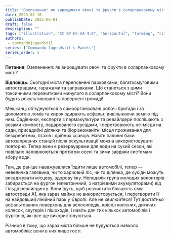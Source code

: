 ```yaml
---
title: "Озеленення: як вирощувати овочі та фрукти в соларпанковому місті?"
date: 2023-07-16
publishDate: 2025-06-01
draft: false
description: ""
tags: ["illustration", "CC BY-NC-SA 4.0", "horizontal", "farming", "city"]
authors:
 - commandojugendstil
series: ["Commando Jugendstil's Panels"]
series_order: 5
---
```


**Питання**: 
Озеленення: як вирощувати овочі та фрукти в соларпанковому місті?

**Відповідь**:
Сьогодні міста переповнені парковками, багатосмуговими автострадами, гаражами та заправками. Що станеться з цими токсичними пережитками минулого в соларпанковому місті? Вони будуть рекультивовані та повернені громаді!

Мешканці об'єднуються в самоорганізовані робочі бригади і за допомогою ломів та кирок здирають асфальт, вивільняючи землю під ним.
Садівники, експерти з пермакультури та ревайлдери поспішають з возами компосту, подарованого сусідами, і перетворюють не-місця на сади, присадибні ділянки та біорізноманітні місця проживання для безхребетних, птахів і дрібних ссавців. Навіть паливні баки автозаправних станцій після рекультивації можна використовувати повторно. Тепер вони є резервуарами для води на сухий сезон, які повільно наповнюються протягом осені та зими завдяки системам збору води.

Там, де раніше наважувалися їздити лише автомобілі, тепер — невеличка галявина, чи то харчовий ліс, чи то ділянка, де сусіди можуть висаджувати місцеву, здорову їжу.
Неподалік група молодих волонтерів забирається на фургон (електричний, з натрієвими акумуляторами) від Гільдії ревайлдингу. Вони їдуть, щоб розчистити більшість смуг автостради А1, яка зараз майже не використовується, і перетворити її на найдовший лінійний парк у Європі. Але не хвилюйтеся! Тут достатньо асфальтованих поверхонь для велосипедів, крісел колісних, дитячих колясок, скутерів і пішоходів, і навіть для тих кількох автомобілів і фургонів, які все ще використовуються.

Різниця в тому, що зараз міста більше не будуються навколо автомобілів: вони в них лише гості.
